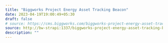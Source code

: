```yaml
---
title: "Biggworks Project Energy Asset Tracking Beacon"
date: 2023-04-19T19:00:49+05:30
draft: false
# source: https://cms.biggworks.com/biggworks-project-energy-asset-tracking-beacon
source: http://bw-strapi:1337/biggworks-project-energy-asset-tracking-beacon
description: ""
---
```


